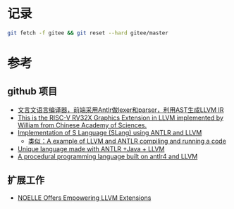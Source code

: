 # 记录

```sh
git fetch -f gitee && git reset --hard gitee/master
```

# 参考

## github 项目
+ [文言文语言编译器，前端采用Antlr做lexer和parser，利用AST生成LLVM IR](https://github.com/noterpopo/wenyan-lang-llvm)
+ [This is the RISC-V RV32X Graphics Extension in LLVM implemented by William from Chinese Academy of Sciences.](https://gitlab.com/williamwp/riscv-rv32x-llvm)
+ [Implementation of S Language (SLang) using ANTLR and LLVM](https://github.com/PawelSosnowski/SLang)
    + [类似：A example of LLVM and ANTLR compiling and running a code](https://github.com/klebermagno/compiler)
+ [Unique language made with ANTLR +Java + LLVM](https://github.com/BKopysc/GenuineLang)
+ [A procedural programming language built on antlr4 and LLVM](https://github.com/lepoidev/klang)

## 扩展工作
+ [NOELLE Offers Empowering LLVM Extensions](https://github.com/arcana-lab/noelle)

